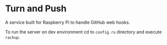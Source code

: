 # Turn and Push

A service built for Raspberry Pi to handle GitHub web hooks.

To run the server on dev environment cd to `config.ru` directory and execute `rackup`.
